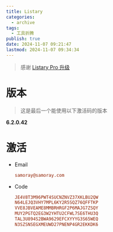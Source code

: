 ```yaml
---
title: Listary
categories:
  - archive
tags:
  - 工具折腾
publish: true
date: 2024-11-07 09:21:47
lastmod: 2024-11-07 09:34:34
---
```

> 感谢 [Listary Pro 升级](https://blog.csdn.net/weixin_51512095/article/details/136399030)

# 版本

> 这是最后一个能使用以下激活码的版本

**6.2.0.42**



# 激活

+ Email

  ```ini
  samoray@samoray.com
  ```

  

+ Code

  ```ini
  JE4V8T3M96PWT4SUCNZNVZ37XKLBU2QW
  N64LEJQ3VHY7MPL6KY2R5SQZ76QFFTKP
  VVE8JBVEAME8MMBRHRGF2P6MAJG7ZSQY
  MUY2PGTQ2EG3W2YHTU2CFWL7SE6THU3Q
  TAL3U894S2BWA9629EFCXYYYG3S65WEQ
  N3SZSNSEGXMEUWD27PNENP4GR2EKKDK6
  ```

  

  

